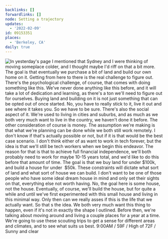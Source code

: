 ```yaml
---
backlinks: []
forwardlinks: []
node: Setting a trajectory
updates:
  - '2022-02-09'
id: 09153351
places:
  - 'Berkeley, CA'
daily: true
---
```

![In yesterday's page I mentioned that Sydney and I were thinking of moving someplace colder, and I thought maybe I'd riff on that a bit more. The goal is that eventually we purchase a bit of land and build our own home on it. Getting from here to there is the real challenge to figure out. There's the psychological challenge, of course, that comes with doing something like this. We've never done anything like this before, and it will take a lot of dedication and learning, as there's a ton we'll need to figure out for ourselves. Buying land and building on it is not just something that can be opted out of once started. No, you have to really stick to it, live it out and see where it takes you. So we have to be sure. There's also the social aspect of it. We're used to living in cities and suburbs, and as much as we both very much want to live in the country, we haven't done it before. The other consideration of course is money. The assumption we're making is that what we're planning can be done while we both still work remotely. I don't know if that's actually possible or not, but if it is that would be the best case scenario. I don't think either of as want to work in tech forever, but the idea is that we'll still be tech workers when we begin this endeavor. The reason for that is that to achieve full financial independence, we'll both probably need to work for maybe 10-15 years total, and we'd like to do this before that amount of time. The goal is that we buy land for under $100k, and build a house for under  $50k. These constraints will dictate what sort of land and what sort of house we can build. I don't want to be one of those people who have some ideal  dream house in mind and only set their sights on that, everything else not worth having. No, the goal here is some house, not the house. Eventually, of course, we'll build the house, but for quite a while and until we've first experimented with this small house and living in this minimal way. Only then can we really asses if this is the life that we actually want. So that s the idea. We both very much want this thing to happen, even if it's not in exactly the shape I outlined. Before then, we're talking about moving around and living a couple places for a year at a time. We're going to use these scouting trips to get a sense for different areas and climates, and to see what suits us best. 9:00AM / 59F / High of 72F / Sunny and clear](images/09153351/ZMwjbIMRts-daily.webp "")
